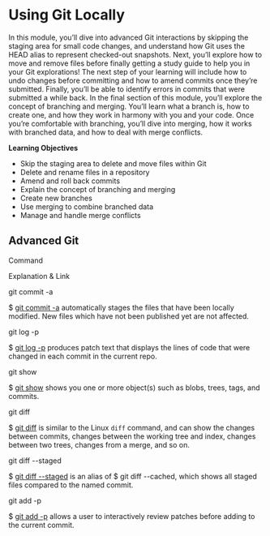# Using Git Locally

In this module, you’ll dive into advanced Git interactions by skipping the staging area for small code changes, and understand how Git uses the HEAD alias to represent checked-out snapshots. Next, you’ll explore how to move and remove files before finally getting a study guide to help you in your Git explorations! The next step of your learning will include how to undo changes before committing and how to amend commits once they’re submitted. Finally, you’ll be able to identify errors in commits that were submitted a while back. In the final section of this module, you’ll explore the concept of branching and merging. You’ll learn what a branch is, how to create one, and how they work in harmony with you and your code. Once you’re comfortable with branching, you’ll dive into merging, how it works with branched data, and how to deal with merge conflicts.

**Learning Objectives**

- Skip the staging area to delete and move files within Git
- Delete and rename files in a repository
- Amend and roll back commits
- Explain the concept of branching and merging
- Create new branches
- Use merging to combine branched data
- Manage and handle merge conflicts

## Advanced Git

Command

Explanation & Link

git commit -a

$ [git commit -a](https://git-scm.com/docs/git-commit#Documentation/git-commit.txt---all)
automatically stages the files that have been locally modified. New files which have not been published yet are not affected.

git log -p

$ [git log -p](https://git-scm.com/docs/git-log#generate_patch_text_with_p)
produces patch text that displays the lines of code that were changed in each commit in the current repo.

git show

$ [git show](https://git-scm.com/docs/git-show)
shows you one or more object(s) such as blobs, trees, tags, and commits.

git diff

$ [git diff](https://git-scm.com/docs/git-diff)
is similar to the Linux `diff` command, and can show the changes between commits, changes between the working tree and index, changes between two trees, changes from a merge, and so on.

git diff --staged

$ [git diff --staged](https://git-scm.com/docs/git-diff)
is an alias of $ git diff --cached, which shows all staged files compared to the named commit.

git add -p

$ [git add -p](https://git-scm.com/docs/git-add)
allows a user to interactively review patches before adding to the current commit.
